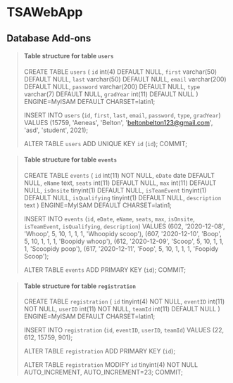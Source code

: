 # TSAWebApp
## Database Add-ons

  > #### Table structure for table `users`
  >
  >CREATE TABLE `users` (
  >  `id` int(4) DEFAULT NULL,
  >  `first` varchar(50) DEFAULT NULL,
  >  `last` varchar(50) DEFAULT NULL,
  >  `email` varchar(200) DEFAULT NULL,
  >  `password` varchar(200) DEFAULT NULL,
  >  `type` varchar(7) DEFAULT NULL,
  >  `gradYear` int(11) DEFAULT NULL
  >) ENGINE=MyISAM DEFAULT CHARSET=latin1;
  >
  >
  >INSERT INTO `users` (`id`, `first`, `last`, `email`, `password`, `type`, `gradYear`) VALUES
  >(15759, 'Aeneas', 'Belton', 'beltonbelton123@gmail.com', 'asd', 'student', 2021);
  >
  >
  >
  >ALTER TABLE `users`
  >  ADD UNIQUE KEY `id` (`id`);
  >COMMIT;

  > #### Table structure for table `events`
  >
  >CREATE TABLE `events` (
  >  `id` int(11) NOT NULL,
  >  `eDate` date DEFAULT NULL,
  >  `eName` text,
  >  `seats` int(11) DEFAULT NULL,
  >  `max` int(11) DEFAULT NULL,
  >  `isOnsite` tinyint(1) DEFAULT NULL,
  >  `isTeamEvent` tinyint(1) DEFAULT NULL,
  >  `isQualifying` tinyint(1) DEFAULT NULL,
  >  `description` text
  >) ENGINE=MyISAM DEFAULT CHARSET=latin1;
  >
  >
  >INSERT INTO `events` (`id`, `eDate`, `eName`, `seats`, `max`, `isOnsite`, `isTeamEvent`, `isQualifying`, `description`) VALUES
  >(602, '2020-12-08', 'Whoop', 5, 10, 1, 1, 1, 'Whoopidy scoop'),
  >(607, '2020-12-10', 'Boop', 5, 10, 1, 1, 1, 'Boopidy whoop'),
  >(612, '2020-12-09', 'Scoop', 5, 10, 1, 1, 1, 'Scoopidy poop'),
  >(617, '2020-12-11', 'Foop', 5, 10, 1, 1, 1, 'Foopidy Scoop');
  >
  >
  >ALTER TABLE `events`
  >  ADD PRIMARY KEY (`id`);
  >COMMIT;

  > #### Table structure for table `registration`
  >
  >CREATE TABLE `registration` (
  >  `id` tinyint(4) NOT NULL,
  >  `eventID` int(11) NOT NULL,
  >  `userID` int(11) NOT NULL,
  >  `teamId` int(11) DEFAULT NULL
  >) ENGINE=MyISAM DEFAULT CHARSET=latin1;
  >
  >
  >INSERT INTO `registration` (`id`, `eventID`, `userID`, `teamId`) VALUES
  >(22, 612, 15759, 901);
  >
  >
  >ALTER TABLE `registration`
  >  ADD PRIMARY KEY (`id`);
  >
  >
  >ALTER TABLE `registration`
  >  MODIFY `id` tinyint(4) NOT NULL AUTO_INCREMENT, AUTO_INCREMENT=23;
  >COMMIT;
